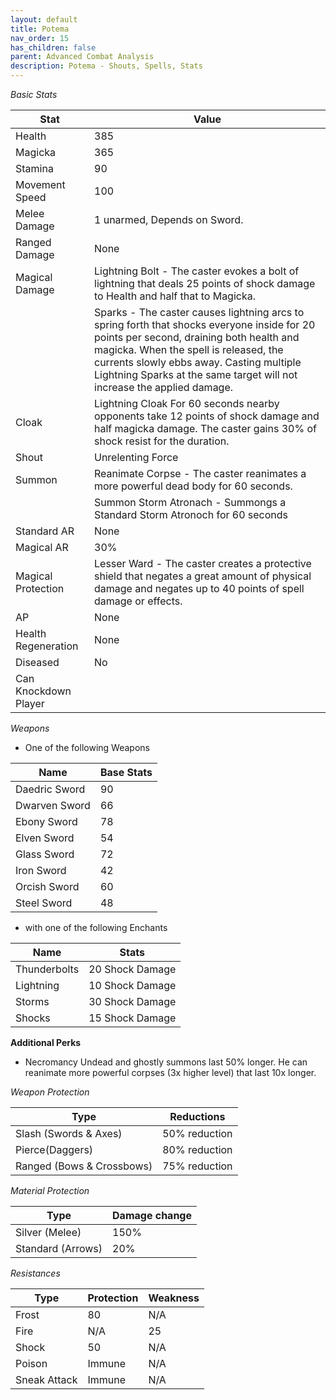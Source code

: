 ```yaml
---
layout: default
title: Potema
nav_order: 15
has_children: false
parent: Advanced Combat Analysis
description: Potema - Shouts, Spells, Stats
---
```



*Basic Stats*

|Stat| Value |
|--|--|
|Health| 385 |
|Magicka| 365 |
|Stamina| 90 |
|Movement Speed| 100 |
|Melee Damage| 1 unarmed, Depends on Sword. |
|Ranged Damage| None  |
|Magical Damage|Lightning Bolt - The caster evokes a bolt of lightning that deals 25 points of shock damage to Health and half that to Magicka.   |
|| Sparks - The caster causes lightning arcs to spring forth that shocks everyone inside for 20 points per second, draining both health and magicka. When the spell is released, the currents slowly ebbs away. Casting multiple Lightning Sparks at the same target will not increase the applied damage.
|Cloak| Lightning Cloak For 60 seconds nearby opponents take 12 points of shock damage and half magicka damage. The caster gains 30% of shock resist for the duration.| 
|Shout| Unrelenting Force |
|Summon| Reanimate Corpse - The caster reanimates a more powerful dead body for 60 seconds.
|      | Summon Storm Atronach - Summongs a Standard Storm Atronoch for 60 seconds
|Standard AR| None |
|Magical AR| 30% |
|Magical Protection| Lesser Ward -  The caster creates a protective shield that negates a great amount of physical damage and negates up to 40 points of spell damage or effects.|
|AP| None |
|Health Regeneration| None  |
| Diseased | No |
|Can Knockdown Player| |

*Weapons*

* One of the following Weapons

|Name|Base Stats|
|--|--|
|Daedric Sword	|90
|Dwarven Sword	|66
|Ebony Sword|	78
|Elven Sword|	54
|Glass Sword	|72
|Iron Sword	|42
|Orcish Sword|60
|Steel Sword|	48

* with one of the following Enchants

|Name| Stats|
|--|--|
|Thunderbolts| 20 Shock Damage |
|Lightning| 10 Shock Damage |
|Storms | 30 Shock Damage |
|Shocks | 15 Shock Damage  |

**Additional Perks**
* Necromancy Undead and ghostly summons last 50% longer. He can reanimate more powerful corpses (3x higher level) that last 10x longer.

*Weapon Protection*
 
| Type | Reductions |
|--|--|
|Slash (Swords & Axes)      | 50% reduction |
|Pierce(Daggers)            | 80% reduction |
|Ranged (Bows & Crossbows)  | 75% reduction |

*Material Protection*

| Type | Damage change |
|--|--|
|Silver (Melee)      | 150% |
|Standard (Arrows)   | 20% |

*Resistances*
 
|Type  | Protection | Weakness|
|--|--|--|
|Frost  | 80 | N/A  |
|Fire | N/A | 25 |
|Shock  | 50 | N/A  |
|Poison  | Immune | N/A  |
|Sneak Attack | Immune | N/A  |
